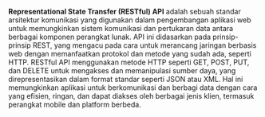 **Representational State Transfer (RESTful) API** adalah sebuah standar arsitektur komunikasi yang digunakan dalam pengembangan aplikasi web untuk memungkinkan sistem komunikasi dan pertukaran data antara berbagai komponen perangkat lunak. API ini didasarkan pada prinsip-prinsip REST, yang mengacu pada cara untuk merancang jaringan berbasis web dengan memanfaatkan protokol dan metode yang sudah ada, seperti HTTP. RESTful API menggunakan metode HTTP seperti GET, POST, PUT, dan DELETE untuk mengakses dan memanipulasi sumber daya, yang direpresentasikan dalam format standar seperti JSON atau XML. Hal ini memungkinkan aplikasi untuk berkomunikasi dan berbagi data dengan cara yang efisien, ringan, dan dapat diakses oleh berbagai jenis klien, termasuk perangkat mobile dan platform berbeda.